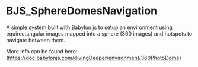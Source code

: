 # BJS_SphereDomesNavigation
A simple system built with Babylon.js to setup an environment using equirectangular images mapped into a sphere (360 images) and hotspots to navigate between them.

More info can be found here:
(https://doc.babylonjs.com/divingDeeper/environment/360PhotoDome)


